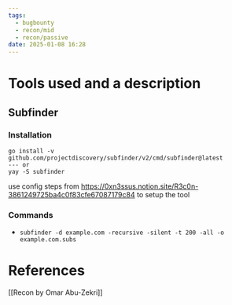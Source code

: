 ```yaml
---
tags:
  - bugbounty
  - recon/mid
  - recon/passive
date: 2025-01-08 16:28
---
```

# Tools used and a description
## Subfinder
### Installation
```
go install -v github.com/projectdiscovery/subfinder/v2/cmd/subfinder@latest
--- or
yay -S subfinder
```

use config steps from https://0xn3ssus.notion.site/R3c0n-3861249725ba4c0f83cfe67087179c84 to setup the tool
### Commands
- `subfinder -d example.com -recursive -silent -t 200 -all -o example.com.subs`

## 

# References
[[Recon by Omar Abu-Zekri]]
